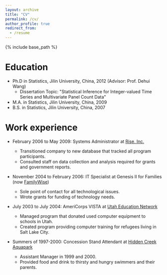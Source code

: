 ```yaml
---
layout: archive
title: "CV"
permalink: /cv/
author_profile: true
redirect_from:
  - /resume
---
```


{% include base_path %}

Education
======
* Ph.D in Statistics, Jilin University, China, 2012 (Advisor: Prof.  Dehui Wang)
  * Dissertation Topic:  "Statistical Inference for Integer-valued Time Series and Multivariate Panel Count Data"
* M.A. in Statistics,  Jilin University, China, 2009
* B.S. in Statistics,  Jilin University, China, 2007

Work experience
======
* February 2006 to May 2009: Systems Administrator at <a href="www.rise.org">Rise, Inc.</a>
  * Transitioned company to new database that tracked all program participants.
  * Consulted staff on data collection and analysis required for grants and government reports.
  
* November 2004 to February 2006: IT Specialist at Genesis II for Families (now <a href="https://familywiseservices.org/">FamilyWise</a>)
  * Sole point of contact for all technological issues.
  * Wrote grants for funding of technology needs.

* July 2003 to July 2004: AmeriCorps VISTA at <a href="www.uen.org">Utah Education Network</a>
	* Managed program that donated used computer equipment to schools in Utah.
	* Created program providing computer training for refugees living in Salt Lake City.
  
* Summers of 1997-2000: Concession Stand Attendant at <a href="https://www.pdhp.org/hidden-creek-aquatic-park-outdoor-pool/">Hidden Creek Aquapark</a>
	* Assistant Manager in 1999 and 2000.
	* Provided food and drink to thirsty and hungry swimmers and their parents. 

<!--
Skills
======
* Skill 1
* Skill 2
  * Sub-skill 2.1
  * Sub-skill 2.2
  * Sub-skill 2.3
* Skill 3

Publications
======
  <ul>{% for post in site.publications %}
    {% include archive-single-cv.html %}
  {% endfor %}</ul>
  
Talks
======
  <ul>{% for post in site.talks %}
    {% include archive-single-talk-cv.html %}
  {% endfor %}</ul>
  
Teaching
======
  <ul>{% for post in site.teaching %}
    {% include archive-single-cv.html %}
  {% endfor %}</ul>
  
Service and leadership
======
* Currently signed in to 43 different slack teams
-->
